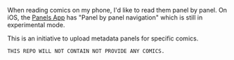 When reading comics on my phone, I'd like to read them panel 
by panel. On iOS, the [Panels App](https://apps.apple.com/us/app/panels-comic-reader/id1236567663)
has "Panel by panel navigation" which is still in experimental mode.

This is an initiative to upload metadata panels for specific comics.

```text
THIS REPO WILL NOT CONTAIN NOT PROVIDE ANY COMICS.
```

